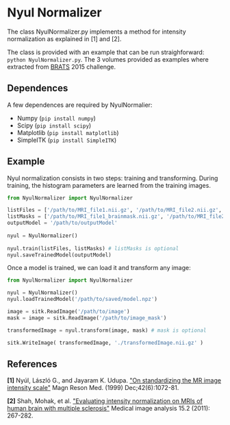 # Nyul Normalizer

The class NyulNormalizer.py implements a method for intensity normalization 
as explained in [1] and [2].

The class is provided with an example that can be run straighforward: `python NyulNormalizer.py`.
The 3 volumes provided as examples where extracted from [BRATS](http://braintumorsegmentation.org/) 2015 challenge.

## Dependences
A few dependences are required by NyulNormalier:
* Numpy (`pip install numpy`)
* Scipy (`pip install scipy`)
* Matplotlib (`pip install matplotlib`)
* SimpleITK (`pip install SimpleITK`)

## Example
Nyul normalization consists in two steps: training and transforming.
During training, the histogram parameters are learned from the training images.

```python
from NyulNormalizer import NyulNormalizer

listFiles = ['/path/to/MRI_file1.nii.gz', '/path/to/MRI_file2.nii.gz', ... '/path/to/MRI_fileN.nii.gz']
listMasks = ['/path/to/MRI_file1_brainmask.nii.gz', '/path/to/MRI_file2_brainmask.nii.gz', ... '/path/to/MRI_fileN_brainmask.nii.gz']
outputModel = '/path/to/outputModel'
        
nyul = NyulNormalizer()
        
nyul.train(listFiles, listMasks) # listMasks is optional
nyul.saveTrainedModel(outputModel)
```

Once a model is trained, we can load it and transform any image:

```python
from NyulNormalizer import NyulNormalizer

nyul = NyulNormalizer()
nyul.loadTrainedModel('/path/to/saved/model.npz')

image = sitk.ReadImage('/path/to/image')
mask = image = sitk.ReadImage('/path/to/image_mask')

transformedImage = nyul.transform(image, mask) # mask is optional

sitk.WriteImage( transformedImage, './transformedImage.nii.gz' )
```

## References

**[1]** Nyúl, László G., and Jayaram K. Udupa. ["On standardizing the MR image intensity scale"](https://www.ncbi.nlm.nih.gov/pubmed/10571928) Magn Reson Med. (1999) Dec;42(6):1072-81.

**[2]** Shah, Mohak, et al. ["Evaluating intensity normalization on MRIs of human brain with multiple sclerosis"](http://www.sciencedirect.com/science/article/pii/S1361841510001337) Medical image analysis 15.2 (2011): 267-282.
